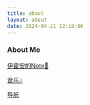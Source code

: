 ```yaml
---
title: about
layout: about
date: 2024-04-21 12:10:06
---
```


###  About Me

[伊霍安的Note🌱](https://garden.yhoauann.cn/)

[音乐🎶](https://music.yhoauann.cn/)

[导航](https://nav.yhoauann.cn/)
